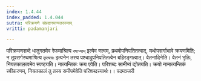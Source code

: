 ```yaml
---
index: 1.4.44
index_padded: 1.4.044
sutra: परिक्रयणे संप्रदानमन्यतरस्याम्
vritti: padamanjari

---
```

परिक्रयणशब्दे धातुगतमेव रेफमाश्रित्य `रषाभ्याम्` इत्येव णत्वम्, प्रथमोपनिपतितत्वाद्, यथोपसर्गाभावे क्रयणमिति; न तूपसर्गस्थमाश्रित्य `कृत्यचः` इत्यनेन तस्य पश्चादुपनिपतितत्वेन बहिरङ्गत्वात्। वेतनादिनेति। वेतनं भृतिः, नियतकालत्वमेव स्पष्टयति। नात्यन्तिकः क्रय एवेति। परिशब्दः सामीप्यं द्योतयति। क्रयो नामात्यन्तिकं स्वीकरणम्, नियतकालं तु तस्य समीपमेवेति परिशब्दस्यार्थः।।
पदमञ्जरी